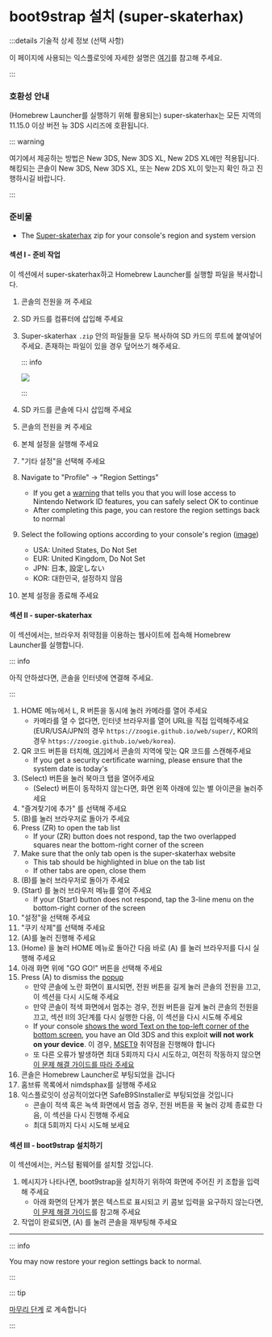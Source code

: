 # boot9strap 설치 (super-skaterhax)

:::details 기술적 상세 정보 (선택 사항)

이 페이지에 사용되는 익스플로잇에 자세한 설명은 [여기](https://github.com/zoogie/super-skaterhax)를 참고해 주세요.

:::

### 호환성 안내

(Homebrew Launcher를 실행하기 위해 활용되는) super-skaterhax는 모든 지역의 11.15.0 이상 버전 뉴 3DS 시리즈에 호환됩니다.

::: warning

여기에서 제공하는 방법은 New 3DS, New 3DS XL, New 2DS XL에만 적용됩니다. 해킹되는 콘솔이 New 3DS, New 3DS XL, 또는 New 2DS XL이 맞는지 확인 하고 진행하시길 바랍니다.

:::

### 준비물

- The [Super-skaterhax](https://skater.nintendohomebrew.com) zip for your console's region and system version

#### 섹션 I - 준비 작업

이 섹션에서 super-skaterhax하고 Homebrew Launcher를 실행할 파일을 복사합니다.

1. 콘솔의 전원을 꺼 주세요

2. SD 카드를 컴퓨터에 삽입해 주세요

3. Super-skaterhax `.zip` 안의 파일들을 모두 복사하여 SD 카드의 루트에 붙여넣어 주세요. 존재하는 파일이 있을 경우 덮어쓰기 해주세요.

   ::: info

   ![](/images/screenshots/skaterhax/skater-root-layout.png)

   :::

4. SD 카드를 콘솔에 다시 삽입해 주세요

5. 콘솔의 전원을 켜 주세요

6. 본체 설정을 실행해 주세요

7. "기타 설정"을 선택해 주세요

8. Navigate to "Profile" -> "Region Settings"
   - If you get a [warning](/images/screenshots/skaterhax/country-change-notice.png) that tells you that you will lose access to Nintendo Network ID features, you can safely select OK to continue
   - After completing this page, you can restore the region settings back to normal

9. Select the following options according to your console's region ([image](/images/screenshots/skaterhax/skater-lang.png))
   - USA: United States, Do Not Set
   - EUR: United Kingdom, Do Not Set
   - JPN: 日本, 設定しない
   - KOR: 대한민국, 설정하지 않음

10. 본체 설정을 종료해 주세요

#### 섹션 II - super-skaterhax

이 섹션에서는, 브라우저 취약점을 이용하는 웹사이트에 접속해 Homebrew Launcher를 실행합니다.

::: info

아직 안하셨다면, 콘솔을 인터넷에 연결해 주세요.

:::

1. HOME 메뉴에서 L, R 버튼을 동시에 눌러 카메라를 열어 주세요
   - 카메라를 열 수 없다면, 인터넷 브라우저를 열어 URL을 직접 입력해주세요 (EUR/USA/JPN의 경우 `https://zoogie.github.io/web/super/`, KOR의 경우 `https://zoogie.github.io/web/korea`).
2. QR 코드 버튼을 터치해, [여기](https://user-images.githubusercontent.com/28328903/226086338-585bfdac-0aac-44c0-b413-89206d2815d8.png)에서 콘솔의 지역에 맞는 QR 코드를 스캔해주세요
   - If you get a security certificate warning, please ensure that the system date is today's
3. (Select) 버튼을 눌러 북마크 탭을 열어주세요
   - (Select) 버튼이 동작하지 않는다면, 화면 왼쪽 아래에 있는 별 아이콘을 눌러주세요
4. "즐겨찾기에 추가" 를 선택해 주세요
5. (B)를 눌러 브라우저로 돌아가 주세요
6. Press (ZR) to open the tab list
   - If your (ZR) button does not respond, tap the two overlapped squares near the bottom-right corner of the screen
7. Make sure that the only tab open is the super-skaterhax website
   - This tab should be highlighted in blue on the tab list
   - If other tabs are open, close them
8. (B)를 눌러 브라우저로 돌아가 주세요
9. (Start) 를 눌러 브라우저 메뉴를 열어 주세요
   - If your (Start) button does not respond, tap the 3-line menu on the bottom-right corner of the screen
10. "설정"을 선택해 주세요
11. "쿠키 삭제"를 선택해 주세요
12. (A)를 눌러 진행해 주세요
13. (Home) 을 눌러 HOME 메뉴로 돌아간 다음 바로 (A) 를 눌러 브라우저를 다시 실행해 주세요
14. 아래 화면 위에 "GO GO!" 버튼을 선택해 주세요
15. Press (A) to dismiss the [popup](/images/screenshots/skaterhax/skater-popup.png)
    - 만약 콘솔에 노란 화면이 표시되면, 전원 버튼을 길게 눌러 콘솔의 전원을 끄고, 이 섹션을 다시 시도해 주세요
    - 만약 콘솔이 적색 화면에서 멈추는 경우, 전원 버튼을 길게 눌러 콘솔의 전원을 끄고, 섹션 II의 3단계를 다시 실행한 다음, 이 섹션을 다시 시도해 주세요
    - If your console [shows the word Text on the top-left corner of the bottom screen](/images/screenshots/skaterhax/skater-old3ds.png), you have an Old 3DS and this exploit **will not work on your device**. 이 경우, [MSET9](installing-boot9strap-\(mset9\)) 취약점을 진행해야 합니다
    - 또 다른 오류가 발생하면 최대 5회까지 다시 시도하고, 여전히 작동하지 않으면 [이 문제 해결 가이드를 따라 주세요](troubleshooting#installing-boot9strap-super-skaterhax)
16. 콘솔은 Homebrew Launcher로 부팅되었을 겁니다
17. 홈브류 목록에서 nimdsphax를 실행해 주세요
18. 익스플로잇이 성공적이었다면 SafeB9SInstaller로 부팅되었을 것입니다
    - 콘솔이 적색 혹은 녹색 화면에서 멈출 경우, 전원 버튼을 꾹 눌러 강제 종료한 다음, 이 섹션을 다시 진행해 주세요
    - 최대 5회까지 다시 시도해 보세요

#### 섹션 III - boot9strap 설치하기

이 섹션에서는, 커스텀 펌웨어를 설치할 것입니다.

1. 메시지가 나타나면, boot9strap을 설치하기 위하여 화면에 주어진 키 조합을 입력해 주세요
   - 아래 화면의 단계가 붉은 텍스트로 표시되고 키 콤보 입력을 요구하지 않는다면, [이 문제 해결 가이드](troubleshooting#issues-with-safeb9sinstaller)를 참고해 주세요
2. 작업이 완료되면, (A) 를 눌려 콘솔을 재부팅해 주세요

<!--@include: ./_include/configure-luma3ds.md -->

<!--@include: ./_include/luma3ds-installed-note.md -->

___

::: info

You may now restore your region settings back to normal.

:::

::: tip

[마무리 단계](finalizing-setup) 로 계속합니다

:::
